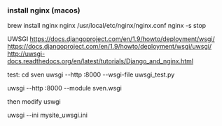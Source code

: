 


### install nginx (macos)
brew install nginx
nginx
/usr/local/etc/nginx/nginx.conf
nginx -s stop

UWSGI
https://docs.djangoproject.com/en/1.9/howto/deployment/wsgi/
https://docs.djangoproject.com/en/1.9/howto/deployment/wsgi/uwsgi/
http://uwsgi-docs.readthedocs.org/en/latest/tutorials/Django_and_nginx.html

test: cd sven uwsgi --http :8000 --wsgi-file uwsgi_test.py

uwsgi --http :8000 --module sven.wsgi

then modify uswgi

uwsgi --ini mysite_uwsgi.ini